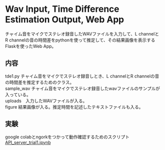 #  Wav Input, Time Difference Estimation Output, Web App    

チャイム音をマイクでステレオ録音したWAVファイルを入力して、L channelとR channelの音の時間差をpythonを使って推定して、その結果画像を表示するFlaskを使ったWeb App。  



## 内容   

tde1.py チャイム音をマイクでステレオ録音しとき、L channelとR channelの音の時間差を推定するためのクラス。  
sample_wav チャイム音をマイクでステレオ録音したwavファイルのサンプルが入っている。  
uploads　入力したWAVファイルが入る。  
figure 結果画像が入る。推定時間を記述したテキストファイルも入る。  
  
## 実験  
  
google colabとngorkをつかって動作確認するためのスクリプト
[API_server_trial1.ipynb](https://colab.research.google.com/github/shun60s/time-difference-WebApp/blob/master/API_server_trial1.ipynb)  



